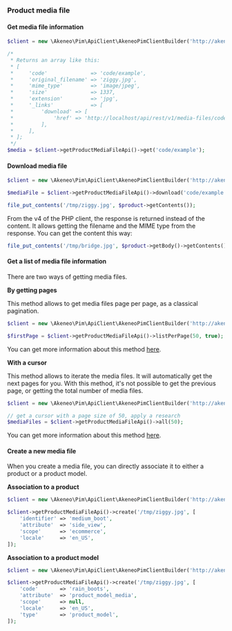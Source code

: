 ### Product media file

#### Get media file information

```php
$client = new \Akeneo\Pim\ApiClient\AkeneoPimClientBuilder('http://akeneo.com/')->buildAuthenticatedByPassword('client_id', 'secret', 'admin', 'admin');

/*
 * Returns an array like this:
 * [
 *     'code'              => 'code/example',
 *     'original_filename' => 'ziggy.jpg',
 *     'mime_type'         => 'image/jpeg',
 *     'size'              => 1337,
 *     'extension'         => 'jpg',
 *     '_links'            => [
 *         'download' => [
 *             'href' => 'http://localhost/api/rest/v1/media-files/code/example/download',
 *         ],
 *     ],
 * ];
 */
$media = $client->getProductMediaFileApi()->get('code/example');
```

#### Download media file 

```php
$client = new \Akeneo\Pim\ApiClient\AkeneoPimClientBuilder('http://akeneo.com/')->buildAuthenticatedByPassword('client_id', 'secret', 'admin', 'admin');

$mediaFile = $client->getProductMediaFileApi()->download('code/example');

file_put_contents('/tmp/ziggy.jpg', $product->getContents());
```

From the v4 of the PHP client, the response is returned instead of the content. It allows getting the filename and the MIME type from the response.
You can get the content this way:

```php
file_put_contents('/tmp/bridge.jpg', $product->getBody()->getContents());
```

#### Get a list of media file information 

There are two ways of getting media files.

**By getting pages**

This method allows to get media files page per page, as a classical pagination.

```php
$client = new \Akeneo\Pim\ApiClient\AkeneoPimClientBuilder('http://akeneo.com/')->buildAuthenticatedByPassword('client_id', 'secret', 'admin', 'admin');

$firstPage = $client->getProductMediaFileApi()->listPerPage(50, true);
```

You can get more information about this method [here](/php-client/list-resources.html#by-getting-pages).

**With a cursor**

This method allows to iterate the media files. It will automatically get the next pages for you.
With this method, it's not possible to get the previous page, or getting the total number of media files.

```php
$client = new \Akeneo\Pim\ApiClient\AkeneoPimClientBuilder('http://akeneo.com/')->buildAuthenticatedByPassword('client_id', 'secret', 'admin', 'admin');

// get a cursor with a page size of 50, apply a research
$mediaFiles = $client->getProductMediaFileApi()->all(50);
```

You can get more information about this method [here](/php-client/list-resources.html#with-a-cursor).

#### Create a new media file 

When you create a media file, you can directly associate it to either a product or a product model.

**Association to a product**

```php
$client = new \Akeneo\Pim\ApiClient\AkeneoPimClientBuilder('http://akeneo.com/')->buildAuthenticatedByPassword('client_id', 'secret', 'admin', 'admin');

$client->getProductMediaFileApi()->create('/tmp/ziggy.jpg', [
    'identifier' => 'medium_boot',
    'attribute'  => 'side_view',
    'scope'      => 'ecommerce',
    'locale'     => 'en_US',
]);
```

**Association to a product model**

```php
$client = new \Akeneo\Pim\ApiClient\AkeneoPimClientBuilder('http://akeneo.com/')->buildAuthenticatedByPassword('client_id', 'secret', 'admin', 'admin');

$client->getProductMediaFileApi()->create('/tmp/ziggy.jpg', [
    'code'       => 'rain_boots',
    'attribute'  => 'product_model_media',
    'scope'      => null,
    'locale'     => 'en_US',
    'type'       => 'product_model',
]);
```
